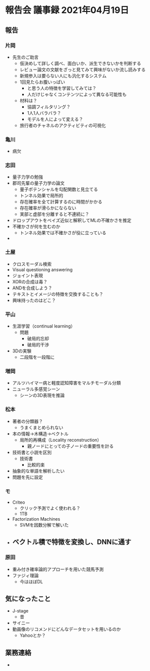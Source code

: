 <!-- tex script for md -->
<script type="text/javascript" async src="https://cdnjs.cloudflare.com/ajax/libs/mathjax/2.7.7/MathJax.js?config=TeX-MML-AM_CHTML">
</script>
<script type="text/x-mathjax-config">
 MathJax.Hub.Config({
 tex2jax: {
 inlineMath: [['$', '$'] ],
 displayMath: [ ['$$','$$'], ["\\[","\\]"] ]
 }
 });
</script>

# 報告会 議事録 2021年04月19日

## 報告

### 片岡
- 先生のご助言
    - 仮決めして詳しく調べ、面白いか、派生できないかを判断する
    - レビュー論文の文献をざっと見てみて興味がないか流し読みする
    - 新規参入は要らない人にも汎化するシステム
    - 1回見たらお腹いっぱい
        - と思う人の特徴を学習してみては？
        - 人だけじゃなくコンテンツによって異なる可能性も
    - 材料は？
        - 協調フィルタリング？
        - 1人1人バラバラ？
        - モデルを人によって変える？
    - 旅行者のチャネルのアクティビティの可視化

### 亀川
- 病欠

### 志田
- 量子力学の勉強
- 郡司先輩の量子力学の論文
    - 量子ポテンシャルを勾配関数と見立てる
    - トンネル効果で局所的
    - 存在確率を全て計算するのに時間がかかる
    - 存在確率が滑らかにならない
    - 実部と虚部を分離すると不連続に？
- ドロップアウトをベイズ近似と解釈してMLの不確かさを推定
- 不確かさが何を生むのか
    - トンネル効果では不確かさが役に立っている
- 

### 土屋
- クロスモーダル検索
- Visual questioning answering
- ジョイント表現
- XORの合成は毒？
- ANDを合成しよう？
- テキストとイメージの特徴を交換することも？
- 興味持ったのはどこ？

### 平山
- 生涯学習（continual learning）
    - 問題
        - 破局的忘却
        - 破局的干渉
- 3Dの実験
    - 二段階を一段階に

### 増岡
- アルツハイマー病と軽度認知障害をマルチモーダル分類
- ニューラル多感覚シーン
    - シーンの3D表現を推論

### 松本
- 著者の分類器？
    - うまくまとめられない
- 本の情報->木構造->ベクトル
    - 局所的再構成（Locality reconstruction）
        - 親ノードにとっての子ノードの重要性を計る
- 技術書と小説を区別
    - 技術書
        - 比較的楽
- 抽象的な単語を解析したい
- 問題を先に設定

### モ
- Criteo
    - クリック予測でよく使われる？
    - 1TB
- Factorization Machines
    - SVMを因数分解で解いた
- ベクトル積で特徴を変換し、DNNに通す
    - 

### 原田
- 重み付き確率論的アプローチを用いた競馬予測
- ファジィ理論
    - 今はほぼDL

## 気になったこと
- J-stage
    - 昔
- サイニー
- 動画像のリコメンドにどんなデータセットを用いるのか
    - Yahooとか？

## 業務連絡
- 

